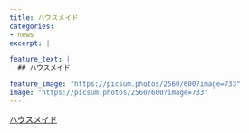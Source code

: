 ```yaml
---
title: ハウスメイド
categories:
- news
excerpt: |

feature_text: |
  ## ハウスメイド

feature_image: "https://picsum.photos/2560/600?image=733"
image: "https://picsum.photos/2560/600?image=733"
---
```


[ハウスメイド](https://www.necoweb.com/neco/program/detail.php?id=5666&)
